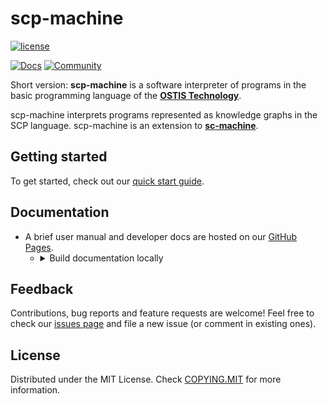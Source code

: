 # scp-machine

[![license](https://img.shields.io/badge/License-MIT-yellow.svg)](COPYING.MIT)

[![Docs](https://img.shields.io/badge/Docs-gray?style=for-the-badge&logo=read-the-docs)](https://ostis-ai.github.io/scp-machine)
[![Community](https://img.shields.io/badge/-Community-teal?style=for-the-badge&logo=matrix)](https://app.element.io/index.html#/room/#ostis_tech_support:matrix.org)

Short version: **scp-machine** is a software interpreter of programs in the basic programming language of the [**OSTIS Technology**](https://github.com/ostis-ai).

scp-machine interprets programs represented as knowledge graphs in the SCP language. scp-machine is an extension to [**sc-machine**](https://github.com/ostis-ai).

## Getting started

To get started, check out our [quick start guide](https://ostis-ai.github.io/scp-machine/quick_start).

## Documentation

- A brief user manual and developer docs are hosted on our [GitHub Pages](https://ostis-ai.github.io/scp-machine).
  - <details>
      <summary>Build documentation locally</summary>

    ```sh
    pip3 install mkdocs mkdocs-material
    mkdocs serve
    # and open http://127.0.0.1:8000/ in your browser
    ```
    </details>

## Feedback

Contributions, bug reports and feature requests are welcome!
Feel free to check our [issues page](https://github.com/ostis-ai/scp-machine/issues) and file a new issue (or comment in existing ones).

## License

Distributed under the MIT License. Check [COPYING.MIT](COPYING.MIT) for more information.
